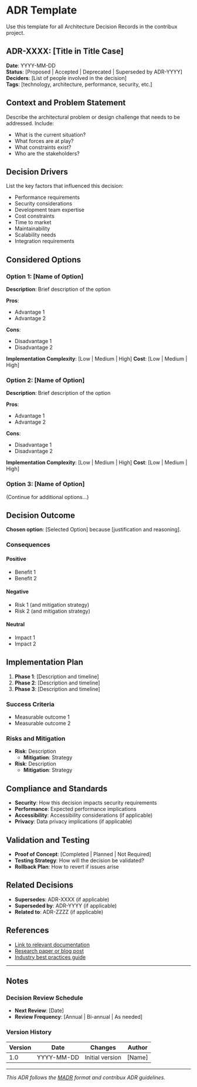 # ADR Template

Use this template for all Architecture Decision Records in the contribux project.

## ADR-XXXX: [Title in Title Case]

**Date**: YYYY-MM-DD  
**Status**: [Proposed | Accepted | Deprecated | Superseded by ADR-YYYY]  
**Deciders**: [List of people involved in the decision]  
**Tags**: [technology, architecture, performance, security, etc.]

## Context and Problem Statement

Describe the architectural problem or design challenge that needs to be addressed. Include:

- What is the current situation?
- What forces are at play?
- What constraints exist?
- Who are the stakeholders?

## Decision Drivers

List the key factors that influenced this decision:

- Performance requirements
- Security considerations
- Development team expertise
- Cost constraints
- Time to market
- Maintainability
- Scalability needs
- Integration requirements

## Considered Options

### Option 1: [Name of Option]

**Description**: Brief description of the option

**Pros**:

- Advantage 1
- Advantage 2

**Cons**:

- Disadvantage 1
- Disadvantage 2

**Implementation Complexity**: [Low | Medium | High]
**Cost**: [Low | Medium | High]

### Option 2: [Name of Option]

**Description**: Brief description of the option

**Pros**:

- Advantage 1
- Advantage 2

**Cons**:

- Disadvantage 1
- Disadvantage 2

**Implementation Complexity**: [Low | Medium | High]
**Cost**: [Low | Medium | High]

### Option 3: [Name of Option]

(Continue for additional options...)

## Decision Outcome

**Chosen option**: [Selected Option] because [justification and reasoning].

### Consequences

#### Positive

- Benefit 1
- Benefit 2

#### Negative

- Risk 1 (and mitigation strategy)
- Risk 2 (and mitigation strategy)

#### Neutral

- Impact 1
- Impact 2

## Implementation Plan

1. **Phase 1**: [Description and timeline]
2. **Phase 2**: [Description and timeline]
3. **Phase 3**: [Description and timeline]

### Success Criteria

- Measurable outcome 1
- Measurable outcome 2

### Risks and Mitigation

- **Risk**: Description
  - **Mitigation**: Strategy
- **Risk**: Description
  - **Mitigation**: Strategy

## Compliance and Standards

- **Security**: How this decision impacts security requirements
- **Performance**: Expected performance implications
- **Accessibility**: Accessibility considerations (if applicable)
- **Privacy**: Data privacy implications (if applicable)

## Validation and Testing

- **Proof of Concept**: [Completed | Planned | Not Required]
- **Testing Strategy**: How will the decision be validated?
- **Rollback Plan**: How to revert if issues arise

## Related Decisions

- **Supersedes**: ADR-XXXX (if applicable)
- **Superseded by**: ADR-YYYY (if applicable)
- **Related to**: ADR-ZZZZ (if applicable)

## References

- [Link to relevant documentation](url)
- [Research paper or blog post](url)
- [Industry best practices guide](url)

---

## Notes

### Decision Review Schedule

- **Next Review**: [Date]
- **Review Frequency**: [Annual | Bi-annual | As needed]

### Version History

| Version | Date       | Changes         | Author |
| ------- | ---------- | --------------- | ------ |
| 1.0     | YYYY-MM-DD | Initial version | [Name] |

---

_This ADR follows the [MADR](https://adr.github.io/madr/) format and contribux ADR guidelines._
